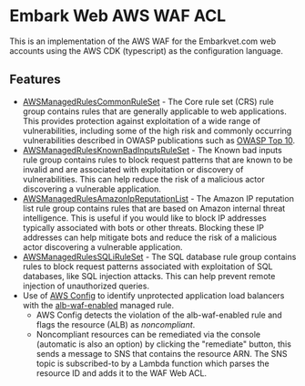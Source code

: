 # Embark Web AWS WAF ACL

This is an implementation of the AWS WAF for the Embarkvet.com web accounts using the AWS CDK (typescript) as the configuration language.

## Features

- [AWSManagedRulesCommonRuleSet](https://docs.aws.amazon.com/waf/latest/developerguide/aws-managed-rule-groups-baseline.html) - The Core rule set (CRS) rule group contains rules that are generally applicable to web applications. This provides protection against exploitation of a wide range of vulnerabilities, including some of the high risk and commonly occurring vulnerabilities described in OWASP publications such as [OWASP Top 10](https://owasp.org/www-project-top-ten/).
- [AWSManagedRulesKnownBadInputsRuleSet](https://docs.aws.amazon.com/waf/latest/developerguide/aws-managed-rule-groups-baseline.html#aws-managed-rule-groups-baseline-known-bad-inputs) - The Known bad inputs rule group contains rules to block request patterns that are known to be invalid and are associated with exploitation or discovery of vulnerabilities. This can help reduce the risk of a malicious actor discovering a vulnerable application.
- [AWSManagedRulesAmazonIpReputationList](https://docs.aws.amazon.com/waf/latest/developerguide/aws-managed-rule-groups-ip-rep.html#aws-managed-rule-groups-ip-rep-amazon) - The Amazon IP reputation list rule group contains rules that are based on Amazon internal threat intelligence. This is useful if you would like to block IP addresses typically associated with bots or other threats. Blocking these IP addresses can help mitigate bots and reduce the risk of a malicious actor discovering a vulnerable application.
- [AWSManagedRulesSQLiRuleSet](https://docs.aws.amazon.com/waf/latest/developerguide/aws-managed-rule-groups-use-case.html#aws-managed-rule-groups-use-case-sql-db) - The SQL database rule group contains rules to block request patterns associated with exploitation of SQL databases, like SQL injection attacks. This can help prevent remote injection of unauthorized queries.
- Use of [AWS Config](https://docs.aws.amazon.com/config/latest/developerguide/WhatIsConfig.html) to identify unprotected application load balancers with the [alb-waf-enabled](https://docs.aws.amazon.com/config/latest/developerguide/alb-waf-enabled.html) managed rule.
  - AWS Config detects the violation of the alb-waf-enabled rule and flags the resource (ALB) as *noncompliant*.
  - Noncompliant resources can be remediated via the console (automatic is also an option) by clicking the "remediate" button, this sends a message to SNS that contains the resource ARN. The SNS topic is subscribed-to by a Lambda function which parses the resource ID and adds it to the WAF Web ACL.